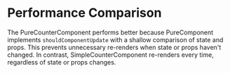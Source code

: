 # Performance Comparison

The PureCounterComponent performs better because PureComponent implements `shouldComponentUpdate` with a shallow comparison of state and props. This prevents unnecessary re-renders when state or props haven't changed. In contrast, SimpleCounterComponent re-renders every time, regardless of state or props changes.
